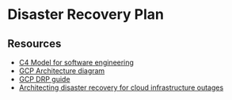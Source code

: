 # Disaster Recovery Plan

## Resources

 - [C4 Model for software engineering](https://c4model.com)
 - [GCP Architecture diagram](https://googlecloudcheatsheet.withgoogle.com/architecture)
 - [GCP DRP guide](https://cloud.google.com/architecture/dr-scenarios-planning-guide)
 - [Architecting disaster recovery for cloud infrastructure outages](https://cloud.google.com/architecture/disaster-recovery)
